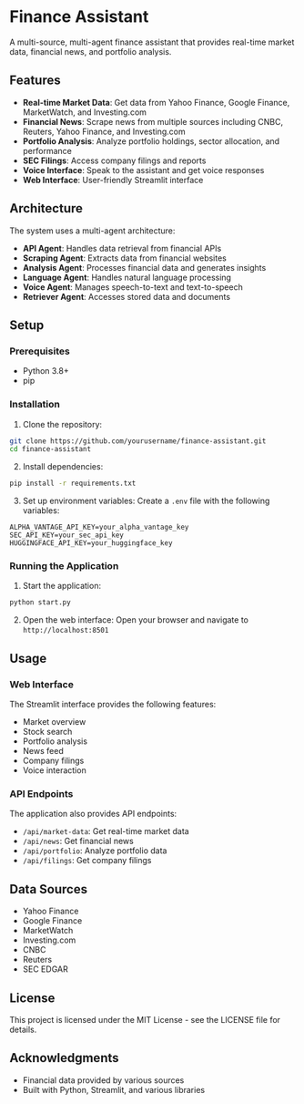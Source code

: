 # Finance Assistant

A multi-source, multi-agent finance assistant that provides real-time market data, financial news, and portfolio analysis.

## Features

- **Real-time Market Data**: Get data from Yahoo Finance, Google Finance, MarketWatch, and Investing.com
- **Financial News**: Scrape news from multiple sources including CNBC, Reuters, Yahoo Finance, and Investing.com
- **Portfolio Analysis**: Analyze portfolio holdings, sector allocation, and performance
- **SEC Filings**: Access company filings and reports
- **Voice Interface**: Speak to the assistant and get voice responses
- **Web Interface**: User-friendly Streamlit interface

## Architecture

The system uses a multi-agent architecture:

- **API Agent**: Handles data retrieval from financial APIs
- **Scraping Agent**: Extracts data from financial websites
- **Analysis Agent**: Processes financial data and generates insights
- **Language Agent**: Handles natural language processing
- **Voice Agent**: Manages speech-to-text and text-to-speech
- **Retriever Agent**: Accesses stored data and documents

## Setup

### Prerequisites

- Python 3.8+
- pip

### Installation

1. Clone the repository:
```bash
git clone https://github.com/yourusername/finance-assistant.git
cd finance-assistant
```

2. Install dependencies:
```bash
pip install -r requirements.txt
```

3. Set up environment variables:
Create a `.env` file with the following variables:
```
ALPHA_VANTAGE_API_KEY=your_alpha_vantage_key
SEC_API_KEY=your_sec_api_key
HUGGINGFACE_API_KEY=your_huggingface_key
```

### Running the Application

1. Start the application:
```bash
python start.py
```

2. Open the web interface:
Open your browser and navigate to `http://localhost:8501`

## Usage

### Web Interface

The Streamlit interface provides the following features:
- Market overview
- Stock search
- Portfolio analysis
- News feed
- Company filings
- Voice interaction

### API Endpoints

The application also provides API endpoints:
- `/api/market-data`: Get real-time market data
- `/api/news`: Get financial news
- `/api/portfolio`: Analyze portfolio data
- `/api/filings`: Get company filings

## Data Sources

- Yahoo Finance
- Google Finance
- MarketWatch
- Investing.com
- CNBC
- Reuters
- SEC EDGAR

## License

This project is licensed under the MIT License - see the LICENSE file for details.

## Acknowledgments

- Financial data provided by various sources
- Built with Python, Streamlit, and various libraries 